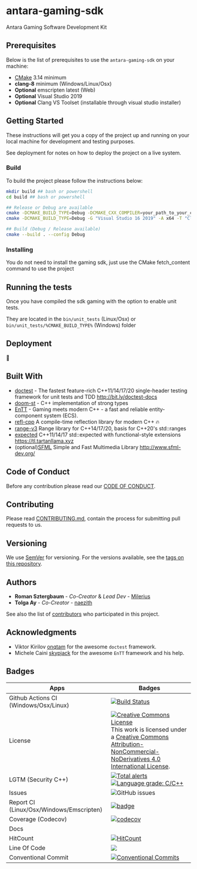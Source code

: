 # antara-gaming-sdk
Antara Gaming Software Development Kit

## Prerequisites

Below is the list of prerequisites to use the `antara-gaming-sdk` on your machine:

-   [CMake](https://cmake.org/download/) 3.14 minimum
-   **clang-8** minimum (Windows/Linux/Osx) 
-   **Optional** emscripten latest (Web)
-   **Optional** Visual Studio 2019
-   **Optional** Clang VS Toolset (installable through visual studio installer)

## Getting Started

These instructions will get you a copy of the project up and running on your local machine for development and testing purposes. 

See deployment for notes on how to deploy the project on a live system.

### Build

To build the project please follow the instructions below:

```bash
mkdir build ## bash or powershell
cd build ## bash or powershell

## Release or Debug are available
cmake -DCMAKE_BUILD_TYPE=Debug -DCMAKE_CXX_COMPILER=your_path_to_your_clang++ ../ #Linux / Osx 
cmake -DCMAKE_BUILD_TYPE=Debug -G "Visual Studio 16 2019" -A x64 -T "ClangCl" -DCMAKE_CXX_COMPILER="C:/Program Files/LLVM/bin/clang-cl.exe" ../ #Windows

## Build (Debug / Release available)
cmake --build . --config Debug
```

### Installing

You do not need to install the gaming sdk, just use the CMake fetch_content command to use the project

## Running the tests

Once you have compiled the sdk gaming with the option to enable unit tests.

They are located in the `bin/unit_tests` (Linux/Osx) or `bin/unit_tests/%CMAKE_BUILD_TYPE%` (Windows) folder

## Deployment

:construction:

## Built With

-   [doctest](https://github.com/onqtam/doctest) - The fastest feature-rich C++11/14/17/20 single-header testing framework for unit tests and TDD http://bit.ly/doctest-docs
-   [doom-st](https://github.com/doom/strong_type) - C++ implementation of strong types
-   [EnTT](https://github.com/skypjack/entt) - Gaming meets modern C++ - a fast and reliable entity-component system (ECS).
-   [refl-cpp](https://github.com/veselink1/refl-cpp) A compile-time reflection library for modern C++ 🔥
-   [range-v3](https://github.com/ericniebler/range-v3) Range library for C++14/17/20, basis for C++20's std::ranges
-   [expected](https://github.com/TartanLlama/expected) C++11/14/17 std::expected with functional-style extensions https://tl.tartanllama.xyz
-   (optional)[SFML](https://github.com/SFML/SFML) Simple and Fast Multimedia Library http://www.sfml-dev.org/

## Code of Conduct

Before any contribution please read our [CODE OF CONDUCT](./CODE-OF-CONDUCT.md).

## Contributing

Please read [CONTRIBUTING.md](./CONTRIBUTING.md), contain the process for submitting pull requests to us.

## Versioning

We use [SemVer](http://semver.org/) for versioning. For the versions available, see the [tags on this repository](https://github.com/KomodoPlatform/antara-gaming-sdk/tags).

## Authors

-   **Roman Sztergbaum** - _Co-Creator_ & _Lead Dev_ - [Milerius](https://github.com/Milerius)
-   **Tolga Ay** - _Co-Creator_ - [naezith](https://github.com/Naezith)

See also the list of [contributors](./CONTRIBUTORS.md) who participated in this project.

## Acknowledgments

-  Viktor Kirilov [onqtam](https://github.com/onqtam) for the awesome `doctest` framework.
-  Michele Caini  [skypjack](https://github.com/skypjack) for the awesome `EnTT` framework and his help.

## Badges

| Apps                             | Badges                                                                                                                                                                                                                                                                                                                                                                                                                                                                                                                                                                                                                                                 |
|----------------------------------|--------------------------------------------------------------------------------------------------------------------------------------------------------------------------------------------------------------------------------------------------------------------------------------------------------------------------------------------------------------------------------------------------------------------------------------------------------------------------------------------------------------------------------------------------------------------------------------------------------------------------------------------------------|
| Github Actions CI (Windows/Osx/Linux)            | [![Build Status](https://github.com/KomodoPlatform/antara-gaming-sdk/workflows/CI/badge.svg)](https://github.com/KomodoPlatform/antara-gaming-sdk/actions) |
| License                          |  <a rel="license" href="http://creativecommons.org/licenses/by-nc-nd/4.0/"><img alt="Creative Commons License" style="border-width:0" src="https://i.creativecommons.org/l/by-nc-nd/4.0/88x31.png" /></a><br />This work is licensed under a <a rel="license" href="http://creativecommons.org/licenses/by-nc-nd/4.0/">Creative Commons Attribution-NonCommercial-NoDerivatives 4.0 International License</a>.                                                                                                                                                                                                                                         |
| LGTM (Security C++)              | [![Total alerts](https://img.shields.io/lgtm/alerts/g/KomodoPlatform/antara-gaming-sdk.svg?logo=lgtm&logoWidth=18)](https://lgtm.com/projects/g/KomodoPlatform/antara-gaming-sdk/alerts/) <br> [![Language grade: C/C++](https://img.shields.io/lgtm/grade/cpp/g/KomodoPlatform/antara-gaming-sdk.svg?logo=lgtm&logoWidth=18)](https://lgtm.com/projects/g/KomodoPlatform/antara-gaming-sdk/context:cpp)                                                                                                                                                                                                                                               |
| Issues                           | ![GitHub issues](https://img.shields.io/github/issues/KomodoPlatform/antara-gaming-sdk)                                                                                                                                                                                                                                                                                                                                                                                                                                                                                                                                                                |
| Report CI (Linux/Osx/Windows/Emscripten)                | [![badge](https://report.ci/status/KomodoPlatform/antara-gaming-sdk/badge.svg?branch=master)](https://report.ci/status/KomodoPlatform/antara-gaming-sdk?branch=master)                                                             
| Coverage (Codecov)               | [![codecov](https://codecov.io/gh/KomodoPlatform/antara-gaming-sdk/branch/master/graph/badge.svg)](https://codecov.io/gh/KomodoPlatform/antara-gaming-sdk)                                                                                                                                                                                                                                                                                                                                                                                                                                                                                             |
| Docs                             |                                                                                                                                                                                                                                                                                                                                                                                                                                                                                                                                                                                                                                                        |
| HitCount                         | [![HitCount](http://hits.dwyl.io/KomodoPlatform/antara-gaming-sdk.svg)](http://hits.dwyl.io/KomodoPlatform/antara-gaming-sdk)                                                                                                                                                                                                                                                                                                                                                                                                                                                                                                                          |
| Line Of Code                     | [![](https://tokei.rs/b1/github/KomodoPlatform/antara-gaming-sdk)](https://github.com/KomodoPlatform/antara-gaming-sdk)                                                                                                                                                                                                                                                                                                                                                                                                                                                                                                                                |
| Conventional Commit              | [![Conventional Commits](https://img.shields.io/badge/Conventional%20Commits-1.0.0-yellow.svg)](https://conventionalcommits.org)                                                                                                                                                                                                                                                                                                                                                                                                                                                                                                                       |
